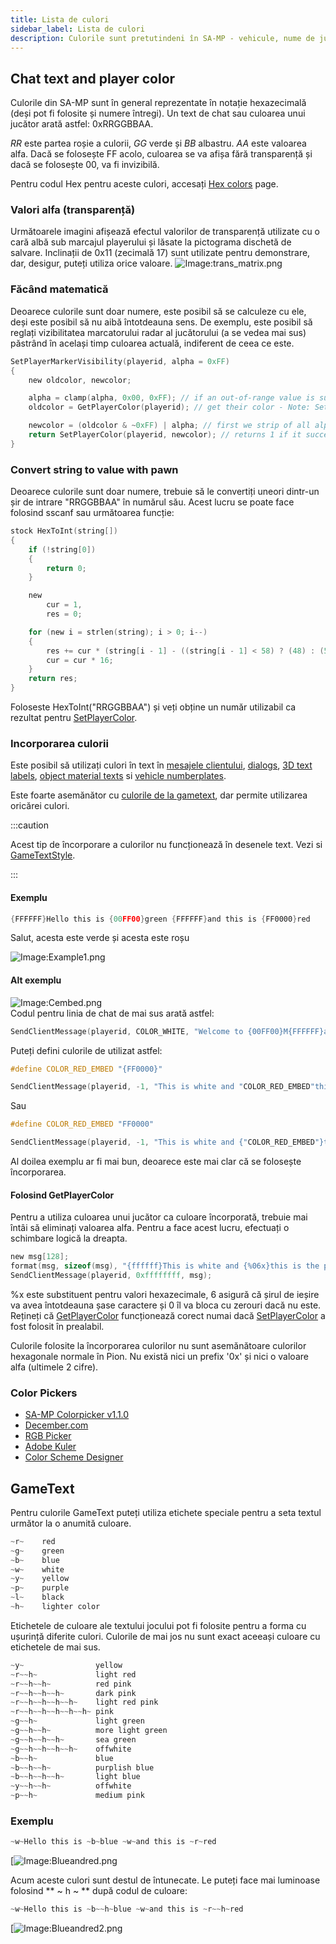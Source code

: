 ```yaml
---
title: Lista de culori
sidebar_label: Lista de culori
description: Culorile sunt pretutindeni în SA-MP - vehicule, nume de jucători și clipuri, extrase de text, gametext, chat, texte 3D și dialoguri (ca încorporare a culorilor)! Mai jos puteți găsi informații despre aceste lucruri diferite.
---
```


## Chat text and player color

Culorile din SA-MP sunt în general reprezentate în notație hexazecimală (deși pot fi folosite și numere întregi). Un text de chat sau culoarea unui jucător arată astfel: 0xRRGGBBAA.

_RR_ este partea roșie a culorii, _GG_ verde și _BB_ albastru. _AA_ este valoarea alfa. Dacă se folosește FF acolo, culoarea se va afișa fără transparență și dacă se folosește 00, va fi invizibilă.

Pentru codul Hex pentru aceste culori, accesați [Hex colors](../resources/hex-colors.md) page.

### Valori alfa (transparență)

Următoarele imagini afișează efectul valorilor de transparență utilizate cu o cară albă sub marcajul playerului și lăsate la pictograma dischetă de salvare. Inclinații de 0x11 (zecimală 17) sunt utilizate pentru demonstrare, dar, desigur, puteți utiliza orice valoare. ![Image:trans_matrix.png](https://assets.open.mp/assets/images/colorList/transparency/trans_matrix.png)

### Făcând matematică

Deoarece culorile sunt doar numere, este posibil să se calculeze cu ele, deși este posibil să nu aibă întotdeauna sens. De exemplu, este posibil să reglați vizibilitatea marcatorului radar al jucătorului (a se vedea mai sus) păstrând în același timp culoarea actuală, indiferent de ceea ce este.

```c
SetPlayerMarkerVisibility(playerid, alpha = 0xFF)
{
    new oldcolor, newcolor;

    alpha = clamp(alpha, 0x00, 0xFF); // if an out-of-range value is supplied we'll fix it here first
    oldcolor = GetPlayerColor(playerid); // get their color - Note: SetPlayerColor must have been used beforehand

    newcolor = (oldcolor & ~0xFF) | alpha; // first we strip of all alpha data (& ~0xFF) and then we replace it with our desired value (| alpha)
    return SetPlayerColor(playerid, newcolor); // returns 1 if it succeeded, 0 otherwise
}
```

### Convert string to value with pawn

Deoarece culorile sunt doar numere, trebuie să le convertiți uneori dintr-un șir de intrare "RRGGBBAA" în numărul său. Acest lucru se poate face folosind sscanf sau următoarea funcție:

```c
stock HexToInt(string[])
{
    if (!string[0])
    {
        return 0;
    }

    new
        cur = 1,
        res = 0;

    for (new i = strlen(string); i > 0; i--)
    {
        res += cur * (string[i - 1] - ((string[i - 1] < 58) ? (48) : (55)));
        cur = cur * 16;
    }
    return res;
}
```

Foloseste HexToInt("RRGGBBAA") și veți obține un număr utilizabil ca rezultat pentru [SetPlayerColor](../functions/SetPlayerColor.md).

### Incorporarea culorii

Este posibil să utilizați culori în text în [mesajele clientului](../functions/SendClientMessage.md"), [dialogs](../functions/ShowPlayerDialog.md), [3D text labels](../functions/Create3DTextLabel.md), [object material texts](../functions/SetObjectMaterialText.md) si [vehicle numberplates](../functions/SetVehicleNumberPlate.md").

Este foarte asemănător cu [culorile de la gametext](../resources/gametextstyles.md), dar permite utilizarea oricărei culori.

:::caution

Acest tip de încorporare a culorilor nu funcționează în desenele text. Vezi si [GameTextStyle](../resources/gametextstyles.md).

:::

#### Exemplu

```c
{FFFFFF}Hello this is {00FF00}green {FFFFFF}and this is {FF0000}red
```

Salut, acesta este verde și acesta este roșu

![Image:Example1.png](https://assets.open.mp/assets/images/colorList/Example1.png)

#### Alt exemplu

![Image:Cembed.png](https://assets.open.mp/assets/images/colorList/Cembed.png)  
Codul pentru linia de chat de mai sus arată astfel:

```c
SendClientMessage(playerid, COLOR_WHITE, "Welcome to {00FF00}M{FFFFFF}a{FF0000}r{FFFFFF}c{00FF00}o{FFFFFF}'{FF0000}s {FFFFFF}B{00FF00}i{FFFFFF}s{FF0000}t{FFFFFF}r{00FF00}o{FFFFFF}!");
```

Puteți defini culorile de utilizat astfel:

```c
#define COLOR_RED_EMBED "{FF0000}"

SendClientMessage(playerid, -1, "This is white and "COLOR_RED_EMBED"this is red.");
```

Sau

```c
#define COLOR_RED_EMBED "FF0000"

SendClientMessage(playerid, -1, "This is white and {"COLOR_RED_EMBED"}this is red.");
```

Al doilea exemplu ar fi mai bun, deoarece este mai clar că se folosește încorporarea.

#### Folosind GetPlayerColor

Pentru a utiliza culoarea unui jucător ca culoare încorporată, trebuie mai întâi să eliminați valoarea alfa. Pentru a face acest lucru, efectuați o schimbare logică la dreapta.

```c
new msg[128];
format(msg, sizeof(msg), "{ffffff}This is white and {%06x}this is the player's color!", GetPlayerColor(playerid) >>> 8);
SendClientMessage(playerid, 0xffffffff, msg);
```

%x este substituent pentru valori hexazecimale, 6 asigură că șirul de ieșire va avea întotdeauna șase caractere și 0 îl va bloca cu zerouri dacă nu este. Rețineți că [GetPlayerColor](../resources/GetPlayerColor.md) funcționează corect numai dacă [SetPlayerColor](../resources/SetPlayerColor.md) a fost folosit în prealabil.

Culorile folosite la încorporarea culorilor nu sunt asemănătoare culorilor hexagonale normale în Pion. Nu există nici un prefix '0x' și nici o valoare alfa (ultimele 2 cifre).

### Color Pickers

- [SA-MP Colorpicker v1.1.0](http://www.gtavision.com/index.php?section=downloads&site=download&id=1974)
- [December.com](http://www.december.com/html/spec/color.html)
- [RGB Picker](http://psyclops.com/tools/rgb)
- [Adobe Kuler](https://kuler.adobe.com/create/color-wheel/)
- [Color Scheme Designer](http://colorschemedesigner.com/)

## GameText

Pentru culorile GameText puteți utiliza etichete speciale pentru a seta textul următor la o anumită culoare.

```c
~r~    red
~g~    green
~b~    blue
~w~    white
~y~    yellow
~p~    purple
~l~    black
~h~    lighter color
```

Etichetele de culoare ale textului jocului pot fi folosite pentru a forma cu ușurință diferite culori. Culorile de mai jos nu sunt exact aceeași culoare cu etichetele de mai sus.

```c
~y~                yellow
~r~~h~             light red
~r~~h~~h~          red pink
~r~~h~~h~~h~       dark pink
~r~~h~~h~~h~~h~    light red pink
~r~~h~~h~~h~~h~~h~ pink
~g~~h~             light green
~g~~h~~h~          more light green
~g~~h~~h~~h~       sea green
~g~~h~~h~~h~~h~    offwhite
~b~~h~             blue
~b~~h~~h~          purplish blue
~b~~h~~h~~h~       light blue
~y~~h~~h~          offwhite
~p~~h~             medium pink
```

### Exemplu

```c
~w~Hello this is ~b~blue ~w~and this is ~r~red
```

[![Image:Blueandred.png](https://assets.open.mp/assets/images/colorList/Blueandred.png)

Acum aceste culori sunt destul de întunecate. Le puteți face mai luminoase folosind ** ~ h ~ ** după codul de culoare:

```c
~w~Hello this is ~b~~h~blue ~w~and this is ~r~~h~red
```

[![Image:Blueandred2.png](https://assets.open.mp/assets/images/colorList/Blueandred2.png)
